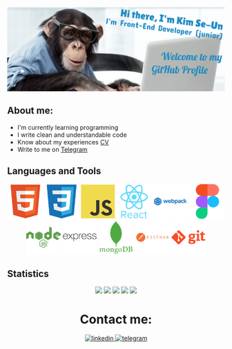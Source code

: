 <img src="./image/header.png" alt="theme">

## About me: 
* I'm currently learning programming
* I write clean and understandable code
* Know about my experiences [CV](https://spb.hh.ru/resume/a8076163ff0ce127950039ed1f5852746e4b6c)
* Write to me on [Telegram](https://t.me/skim1994)

## Languages and Tools
<div id="images" align="center">
  <img src="./image/html5-original.svg" alt="html" width="80" height="80">
  <img src="./image/css3-original.svg" alt="css" width="80" height="80">
  <img src="./image/javascript-original.svg" alt="js" width="80" height="80">
  <img src="./image/react-original-wordmark.svg" alt="react" width="80" height="80">
  <img src="./image/webpack-plain-wordmark.svg" alt="webpack" width="80" height="80">
  <img src="./image/figma-original.svg" alt="figma" width="80" height="80">
  <img src="./image/nodejs-plain-wordmark.svg" alt="node.js" width="80" height="80">
  <img src="./image/express-original-wordmark.svg" alt="express" width="80" height="80">
  <img src="./image/mongodb-plain-wordmark.svg" alt="mongoDB" width="80" height="80">
  <img src="./image/postman-plain-wordmark.svg" alt="postman" width="80" height="80">
  <img src="./image/git-plain-wordmark.svg" alt="git" width="80" height="80">
</div>

## Statistics
<div align="center">

![](http://github-profile-summary-cards.vercel.app/api/cards/profile-details?username=Se-Un&theme=github_dark)
![](http://github-profile-summary-cards.vercel.app/api/cards/repos-per-language?username=Se-Un&theme=github_dark)
![](http://github-profile-summary-cards.vercel.app/api/cards/most-commit-language?username=Se-Un&theme=github_dark)
![](https://github-profile-summary-cards.vercel.app/api/cards/stats?username=Se-Un&theme=github_dark)
![](http://github-profile-summary-cards.vercel.app/api/cards/productive-time?username=Se-Un&theme=github_dark&utcOffset=8)

</div>


<div id="contacts" align="center">
  <h1>Contact me:</h1>
  <a href="https://www.linkedin.com/in/se-un-kim-278542215/">
    <img src="https://shields.io./badge/Linkedin-skyblue?style=for-the-badge&logo=linkedin&logoColor=white&color=blue" alt="linkedin">
  </a>
  <a href="https://t.me/skim1994">
    <img src="https://shields.io./badge/Telegram-skyblue?style=for-the-badge&logo=Telegram&logoColor=white&color=blue" alt="telegram">
  </a>
</div>